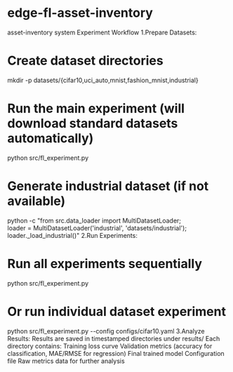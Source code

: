 # edge-fl-asset-inventory
asset-inventory system
Experiment Workflow
1.Prepare Datasets:
# Create dataset directories
mkdir -p datasets/{cifar10,uci_auto,mnist,fashion_mnist,industrial}
# Run the main experiment (will download standard datasets automatically)
python src/fl_experiment.py
# Generate industrial dataset (if not available)
python -c "from src.data_loader import MultiDatasetLoader; \
           loader = MultiDatasetLoader('industrial', 'datasets/industrial'); \
           loader._load_industrial()"
2.Run Experiments:
# Run all experiments sequentially
python src/fl_experiment.py
# Or run individual dataset experiment
python src/fl_experiment.py --config configs/cifar10.yaml
3.Analyze Results:
Results are saved in timestamped directories under results/
Each directory contains:
  Training loss curve
  Validation metrics (accuracy for classification, MAE/RMSE for regression)
  Final trained model
  Configuration file
  Raw metrics data for further analysis
